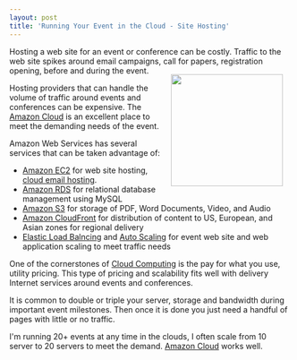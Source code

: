 ```yaml
---
layout: post
title: 'Running Your Event in the Cloud - Site Hosting'
---
```

Hosting a web site for an event or conference can be costly. Traffic to  the web site spikes around email campaigns, call for papers,  registration opening, before and during the event.<img style="padding: 15px;" title="Events in the Clouds" src="http://kinlane-productions.s3.amazonaws.com/events-in-the-clouds/clouds.jpg" alt="" width="200" align="right" /><p></p>
Hosting  providers that can handle the volume of traffic around events and  conferences can be expensive. The <a href="http://www.kinlane.com/?cat=134">Amazon Cloud</a> is an excellent place to  meet the demanding needs of the event.<p></p>
Amazon Web Services has  several services that can be taken advantage of:
<ul class="mainlist">
	<li><a href="http://aws.amazon.com/ec2/">Amazon EC2</a> for web site hosting, <a href="http://www.kinlane.com/?p=1450">cloud email hosting</a>.</li>
	<li><a href="http://aws.amazon.com/rds/">Amazon RDS</a> for relational  database management using MySQL</li>
	<li><a href="http://aws.amazon.com/s3/">Amazon S3</a> for storage of PDF,  Word Documents, Video, and Audio</li>
	<li><a href="http://aws.amazon.com/cloudfront/">Amazon CloudFront</a> for  distribution of content to US, European, and Asian zones for regional  delivery</li>
	<li><a href="http://aws.amazon.com/elasticloadbalancing/">Elastic Load Balncing</a> and <a href="http://aws.amazon.com/autoscaling/">Auto Scaling</a> for event web site  and web application scaling to meet traffic needs</li>
</ul>
One of  the cornerstones of <a href="http://www.kinlane.com/?page_id=714">Cloud Computing</a> is the pay for what you use, utility  pricing. This type of pricing and scalability fits well with delivery  Internet services around events and conferences.<p></p>
It is common to  double or triple your server, storage and bandwidth during important  event milestones. Then once it is done you just need a handful of pages  with little or no traffic.<p></p>
I'm running 20+ events at any time in  the clouds, I often scale from 10 server to 20 servers to meet the  demand. <a href="http://www.kinlane.com/?cat=134">Amazon Cloud</a> works well.